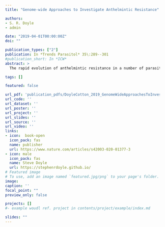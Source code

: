 ```yaml
---
title: "Genome-wide Approaches to Investigate Anthelmintic Resistance"

authors:
- S. R. Doyle
- admin

date: "2019-04-01T00:00:00Z"
doi: ""

publication_types: ["2"]
publication: In *Trends Parasitol* 35\:289--301
#publication_short: In *ICW*
abstract: >
  The rapid evolution of anthelmintic resistance in a number of parasites of livestock and domesticated animals has occurred in response to widespread use of anthelmintics for parasite control, and threatens the success of parasite control of species that infect humans. The genetic basis of resistance to most anthelmintics remains poorly resolved. Genome-wide approaches are now accessible due to recent advances in high-throughput sequencing, and are increasingly applied to characterize traits including drug resistance. Here, we discuss why traditional candidate gene studies have largely failed to define the genetics of resistance, and why - and in what circumstances - we expect genome-wide approaches to shed new light on the modes of action and the evolution of resistance to anthelmintic compounds.

tags: []

featured: false

url_pdf: 'publication_pdfs/DoyleCotton_2019_GenomeWideApproachesToInvestigateAnthelminthicResistance_TrendsInParasitology.pdf'
url_code: ''
url_dataset: ''
url_poster: ''
url_project: ''
url_slides: ''
url_source: ''
url_video: ''
links:
- icon:  book-open
  icon_pack: fas
  name: publisher
  url: https://www.nature.com/articles/s42003-020-01377-3
- icon: male
  icon_pack: fas
  name: Steve Doyle
  url: https://stephenrdoyle.github.io/
# Featured image
# To use, add an image named `featured.jpg/png` to your page's folder.
image:
caption: ''
focal_point: ""
preview_only: false

projects: []
#- example woudl ref. project in contents/project/example/index.md

slides: ""
---
```

